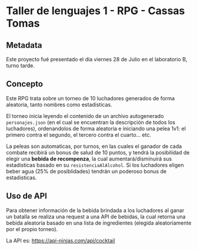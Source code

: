 # Taller de lenguajes 1 - RPG - Cassas Tomas
## Metadata
Este proyecto fué presentado el día viernes 28 de Julio en el laboratorio B, turno tarde.

## Concepto
Este RPG trata sobre un torneo de 10 luchadores generados de forma aleatoria, tanto nombres como estadisticas.

El torneo inicia leyendo el contenido de un archivo autogenerado `personajes.json` (en el cual se encuentran la descripción de todos los luchadores), ordenandolos de forma aleatoria e iniciando una pelea 1v1: el primero contra el segundo, el tercero contra el cuarto... etc.

La peleas son automaticas, por turnos, en las cuales el ganador de cada combate recibirá un bonus de salud de 10 puntos, y tendrá la posibilidad de elegir una **bebida de recompenza**, la cual aumentará/disminuirá sus estadisticas basado en su `resistenciaAlAlcohol`. Si los luchadores eligen beber agua (25% de posiblidades) tendrán un poderoso bonus de estadisticas.

## Uso de API
Para obtener información de la bebida brindada a los luchadores al ganar un batalla se realiza una request a una API de bebidas, la cual retorna una bebida aleatoria basado en una lista de ingredientes (elegida aleatoriamente por el propio torneo).

La API es: https://api-ninjas.com/api/cocktail

